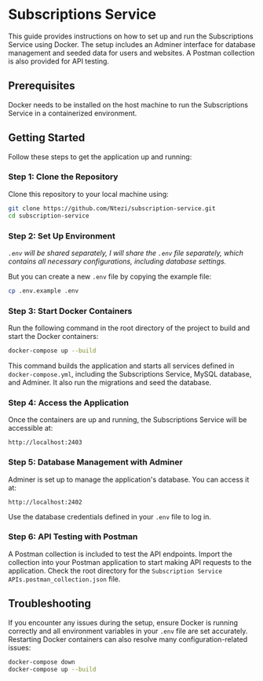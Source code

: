 # Subscriptions Service

This guide provides instructions on how to set up and run the Subscriptions Service using Docker. The setup includes an Adminer interface for database management and seeded data for users and websites. A Postman collection is also provided for API testing.

## Prerequisites

Docker needs to be installed on the host machine to run the Subscriptions Service in a containerized environment.

## Getting Started

Follow these steps to get the application up and running:

### Step 1: Clone the Repository

Clone this repository to your local machine using:

```bash
git clone https://github.com/Ntezi/subscription-service.git
cd subscription-service
```

### Step 2: Set Up Environment

*`.env` will be shared separately, I will share the `.env` file separately, which contains all necessary configurations, including database settings.* 

But you can create a new `.env` file by copying the example file:
```bash
cp .env.example .env
```

### Step 3: Start Docker Containers

Run the following command in the root directory of the project to build and start the Docker containers:

```bash
docker-compose up --build
```

This command builds the application and starts all services defined in `docker-compose.yml`, including the Subscriptions Service, MySQL database, and Adminer. It also run the migrations and seed the database.

### Step 4: Access the Application

Once the containers are up and running, the Subscriptions Service will be accessible at:

```
http://localhost:2403
```

### Step 5: Database Management with Adminer

Adminer is set up to manage the application's database. You can access it at:

```
http://localhost:2402
```

Use the database credentials defined in your `.env` file to log in.

### Step 6: API Testing with Postman

A Postman collection is included to test the API endpoints. Import the collection into your Postman application to start making API requests to the application.
Check the root directory for the `Subscription Service APIs.postman_collection.json` file.

## Troubleshooting

If you encounter any issues during the setup, ensure Docker is running correctly and all environment variables in your `.env` file are set accurately. Restarting Docker containers can also resolve many configuration-related issues:

```bash
docker-compose down
docker-compose up --build
```
